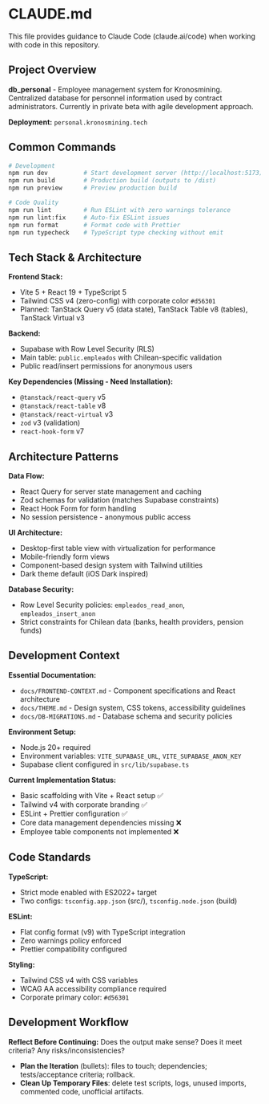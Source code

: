 # CLAUDE.md

This file provides guidance to Claude Code (claude.ai/code) when working with code in this repository.

## Project Overview

**db_personal** - Employee management system for Kronosmining. Centralized database for personnel information used by contract administrators. Currently in private beta with agile development approach.

**Deployment:** `personal.kronosmining.tech`

## Common Commands

```bash
# Development
npm run dev          # Start development server (http://localhost:5173)
npm run build        # Production build (outputs to /dist)
npm run preview      # Preview production build

# Code Quality  
npm run lint         # Run ESLint with zero warnings tolerance
npm run lint:fix     # Auto-fix ESLint issues
npm run format       # Format code with Prettier
npm run typecheck    # TypeScript type checking without emit
```

## Tech Stack & Architecture

**Frontend Stack:**
- Vite 5 + React 19 + TypeScript 5
- Tailwind CSS v4 (zero-config) with corporate color `#d56301`
- Planned: TanStack Query v5 (data state), TanStack Table v8 (tables), TanStack Virtual v3

**Backend:**
- Supabase with Row Level Security (RLS)
- Main table: `public.empleados` with Chilean-specific validation
- Public read/insert permissions for anonymous users

**Key Dependencies (Missing - Need Installation):**
- `@tanstack/react-query` v5
- `@tanstack/react-table` v8  
- `@tanstack/react-virtual` v3
- `zod` v3 (validation)
- `react-hook-form` v7

## Architecture Patterns

**Data Flow:**
- React Query for server state management and caching
- Zod schemas for validation (matches Supabase constraints)
- React Hook Form for form handling
- No session persistence - anonymous public access

**UI Architecture:**
- Desktop-first table view with virtualization for performance
- Mobile-friendly form views
- Component-based design system with Tailwind utilities
- Dark theme default (iOS Dark inspired)

**Database Security:**
- Row Level Security policies: `empleados_read_anon`, `empleados_insert_anon`
- Strict constraints for Chilean data (banks, health providers, pension funds)

## Development Context

**Essential Documentation:**
- `docs/FRONTEND-CONTEXT.md` - Component specifications and React architecture
- `docs/THEME.md` - Design system, CSS tokens, accessibility guidelines
- `docs/DB-MIGRATIONS.md` - Database schema and security policies

**Environment Setup:**
- Node.js 20+ required
- Environment variables: `VITE_SUPABASE_URL`, `VITE_SUPABASE_ANON_KEY`
- Supabase client configured in `src/lib/supabase.ts`

**Current Implementation Status:**
- Basic scaffolding with Vite + React setup ✅
- Tailwind v4 with corporate branding ✅  
- ESLint + Prettier configuration ✅
- Core data management dependencies missing ❌
- Employee table components not implemented ❌

## Code Standards

**TypeScript:**
- Strict mode enabled with ES2022+ target
- Two configs: `tsconfig.app.json` (src/), `tsconfig.node.json` (build)

**ESLint:**
- Flat config format (v9) with TypeScript integration
- Zero warnings policy enforced
- Prettier compatibility configured

**Styling:**
- Tailwind CSS v4 with CSS variables
- WCAG AA accessibility compliance required
- Corporate primary color: `#d56301`

## Development Workflow

**Reflect Before Continuing:** Does the output make sense? Does it meet criteria? Any risks/inconsistencies?
- **Plan the Iteration** (bullets): files to touch; dependencies; tests/acceptance criteria; rollback.
- **Clean Up Temporary Files**: delete test scripts, logs, unused imports, commented code, unofficial artifacts.